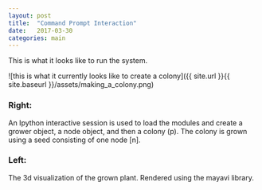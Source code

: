 ```yaml
---
layout: post
title:  "Command Prompt Interaction"
date:   2017-03-30 
categories: main
---
```


This is what it looks like to run the system. 

![this is what it currently looks like to create a colony]({{ site.url }}{{ site.baseurl }}/assets/making_a_colony.png)

### Right: 
An Ipython interactive session is used to load the modules and create a grower object, a node object, and then a colony (p). The colony is grown using a seed consisting of one node [n]. 
### Left: 
The 3d visualization of the grown plant. Rendered using the mayavi library.


